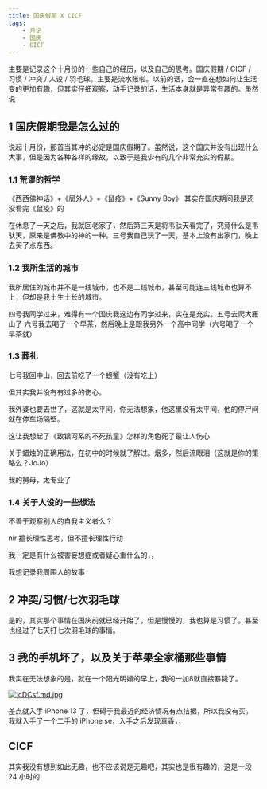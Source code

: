 ```yaml
---
title: 国庆假期 X CICF
tags:
    - 月记
    - 国庆
    - CICF
---
```


主要是记录这个十月份的一些自己的经历，以及自己的思考。国庆假期 / CICF / 习惯 / 冲突 / 人设 / 羽毛球。主要是流水账啦。以前的话，会一直在想如何让生活变的更加有趣，但其实仔细观察，动手记录的话，生活本身就是异常有趣的。虽然说

## 1 国庆假期我是怎么过的

说起十月份，那首当其冲的必定是国庆假期了。虽然说，这个国庆并没有出现什么大事，但是因为各种各样的缘故，以致于是我少有的几个非常充实的假期。

### 1.1 荒谬的哲学

《西西佛神话》+《局外人》+《鼠疫》+《Sunny Boy》
其实在国庆期间我是还没看完《鼠疫》的

在休息了一天之后，我就回老家了，然后第三天是将韦驮天看完了，究竟什么是韦驮天，原来是佛教中的神的一种。三号我自己玩了一天，基本上没有出家门，晚上去买了点东西。

### 1.2 我所生活的城市

我所居住的城市并不是一线城市，也不是二线城市，甚至可能连三线城市也算不上，但却是我土生土长的城市。

四号我同学过来，难得有一个国庆我这边有同学过来，实在是充实。五号去爬大雁山了
六号我去喝了一个早茶，然后晚上是跟我另外一个高中同学（六号喝了一个早茶就）

### 1.3 葬礼

七号我回中山，回去前吃了一个螃蟹（没有吃上）

但其实我并没有有过多的伤心。

我外婆也要去世了，这就是太平间，你无法想象，他这里没有太平间，他的停尸间就在停车场隔壁。

这让我想起了《致银河系的不死孩童》怎样的角色死了最让人伤心

关于蜡烛的正确用法，在初中的时候就了解过。烟多，然后流眼泪（这就是你的策略么？JoJo）

我的舅母，太专业了

### 1.4 关于人设的一些想法

不善于观察别人的自我主义者么？

nir 擅长理性思考，但不擅长理性行动

我一定是有什么被害妄想症或者疑心重什么的，，

我想记录我周围人的故事

## 2 冲突/习惯/七次羽毛球

是的，其实那个事情在国庆前就已经开始了，但是慢慢的，我也算是习惯了。甚至也经过了七天打七次羽毛球的事情。

## 3 我的手机坏了，以及关于苹果全家桶那些事情

我实在无法想象的是，就在一个阳光明媚的早上，我的一加8就直接暴毙了。

[![IcDCsf.md.jpg](https://z3.ax1x.com/2021/11/14/IcDCsf.md.jpg)](https://imgtu.com/i/IcDCsf)

差点就入手 iPhone 13 了，但碍于我最近的经济情况有点拮据，所以我没有买。我就入手了一个二手的 iPhone se，入手之后发现真香，，

## CICF

其实我没有想到如此无趣，也不应该说是无趣吧，其实也是很有趣的，这是一段 24 小时的

<!-- 
- [x]  我将韦驮天看完了，究竟什么是韦驮天，原来是佛教中的神的一种，，
- [x]  关于那个纪录片，确实可以看一下。
- [x]  关于今天的我的步数如何计算的一个问题
- [x]  关于我国庆假期将企业微信删除了的一个时期
- [x]  关于每天学习一个小时的时期

- 我要开始我的 caw 的一个工作了
- 关于国庆假期我这边的一个小记录

关于什么是劣币驱逐良币

就不像一个活人

我人生第一次通宵就是给的 seed 吧
-->
